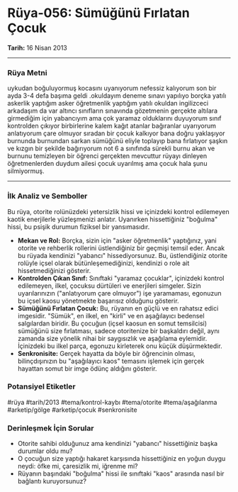 # Rüya-056: Sümüğünü Fırlatan Çocuk
**Tarih:** 16 Nisan 2013

---
### Rüya Metni

uykudan boğuluyormuş kocasını uyanıyorum nefessiz kalıyorum son bir ayda 3-4 defa başıma geldi .okuldayım deneme sınavı yapılıyo borçka yatılı askerlik yaptığım asker öğretmenlik yaptığım yatılı okuldan ingilizceci arkadaşım da var altıncı sınıfların sınavında gözetmenin gerçekte altılara girmediğim için yabancıyım ama çok yaramaz olduklarını duyuyorum sınıf kontrolden çıkıyor birbirlerine kalem kağıt atanlar bağıranlar uyarıyorum anlatıyorum çare olmuyor sıradan bir çocuk kalkıyor bana doğru yaklaşıyor burnunda burnundan sarkan sümüğünü eliyle toplayıp bana fırlatıyor şaşkın ve kızgın bir şekilde bağırıyorum not 6 a sınıfında sürekli burnu akan ve burnunu temizleyen bir öğrenci gerçekten mevcuttur rüyayı dinleyen öğretmenlerden duydum ailesi çocuk uyarılmış ama çocuk hala şunu silmiyormuş.

---
### İlk Analiz ve Semboller

Bu rüya, otorite rolünüzdeki yetersizlik hissi ve içinizdeki kontrol edilemeyen kaotik enerjilerle yüzleşmenizi anlatır. Uyanırken hissettiğiniz "boğulma" hissi, bu psişik durumun fiziksel bir yansımasıdır.

* **Mekan ve Rol:** Borçka, sizin için "asker öğretmenlik" yaptığınız, yani otorite ve rehberlik rollerini üstlendiğiniz bir geçmişi temsil eder. Ancak bu rüyada kendinizi "yabancı" hissediyorsunuz. Bu, üstlendiğiniz otorite rolüyle içsel olarak bütünleşemediğinizi, kendinizi o role ait hissetmediğinizi gösterir.
* **Kontrolden Çıkan Sınıf:** Sınıftaki "yaramaz çocuklar", içinizdeki kontrol edilemeyen, ilkel, çocuksu dürtüleri ve enerjileri simgeler. Sizin uyarılarınızın ("anlatıyorum çare olmuyor") işe yaramaması, egonuzun bu içsel kaosu yönetmekte başarısız olduğunu gösterir.
* **Sümüğünü Fırlatan Çocuk:** Bu, rüyanın en güçlü ve en rahatsız edici imgesidir. "Sümük", en ilkel, en "kirli" ve en aşağılayıcı bedensel salgılardan biridir. Bu çocuğun (içsel kaosun en somut temsilcisi) sümüğünü size fırlatması, sadece otoritenize bir başkaldırı değil, aynı zamanda size yönelik nihai bir saygısızlık ve aşağılama eylemidir. İçinizdeki bu ilkel parça, egonuzu kirleterek onu küçük düşürmektedir.
* **Senkronisite:** Gerçek hayatta da böyle bir öğrencinin olması, bilinçdışınızın bu "aşağılayıcı kaos" temasını işlemek için gerçek hayattan somut bir imge ödünç aldığını gösterir.

### Potansiyel Etiketler
#rüya #tarih/2013 #tema/kontrol-kaybı #tema/otorite #tema/aşağılanma #arketip/gölge #arketip/çocuk #senkronisite

### Derinleşmek İçin Sorular
* Otorite sahibi olduğunuz ama kendinizi "yabancı" hissettiğiniz başka durumlar oldu mu?
* O çocuğun size yaptığı hakaret karşısında hissettiğiniz en yoğun duygu neydi: öfke mi, çaresizlik mi, iğrenme mi?
* Rüyanın başındaki "boğulma" hissi ile sınıftaki "kaos" arasında nasıl bir bağlantı kuruyorsunuz?